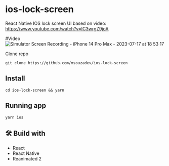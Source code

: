 # ios-lock-screen
React Native IOS lock screen UI  based on video: https://www.youtube.com/watch?v=IC3wrgZ9joA


#Video
![Simulator Screen Recording - iPhone 14 Pro Max - 2023-07-17 at 18 53 17](https://github.com/msouzadev/ios-lock-screen/assets/35267648/6823260d-1ae7-481a-a3ab-a77fdd886b37)



Clone repo

```
git clone https://github.com/msouzadev/ios-lock-screen
```

## Install

```
cd ios-lock-screen && yarn
```

## Running app

```
yarn ios
```

## 🛠️ Build with

- React
- React Native
- Reanimated 2
